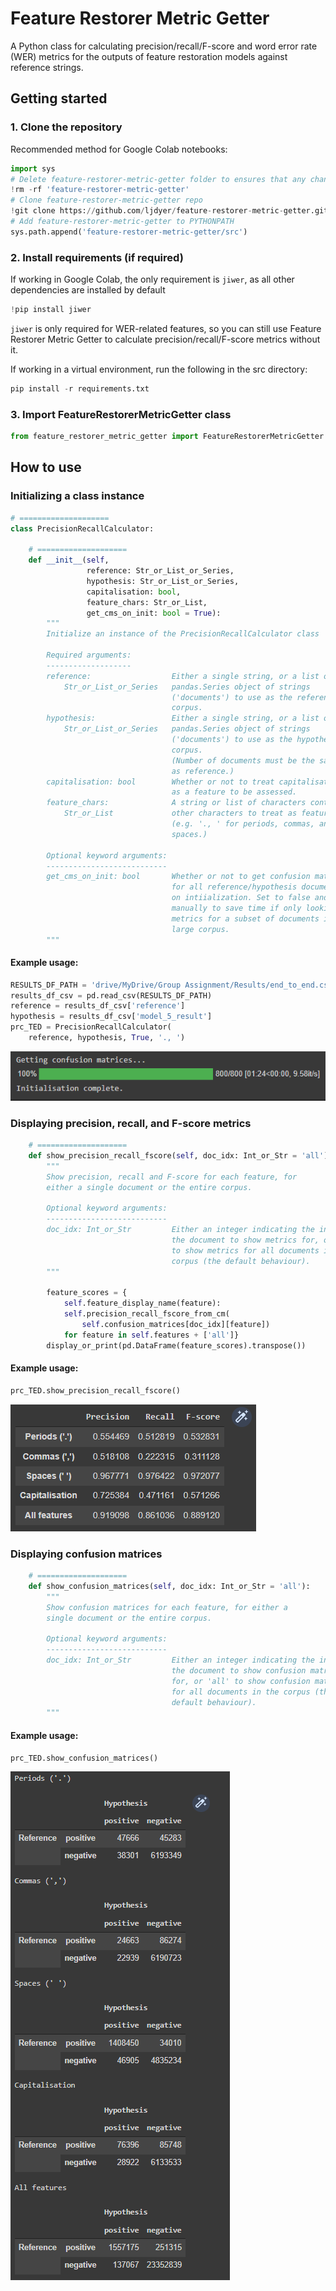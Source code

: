 # Feature Restorer Metric Getter

A Python class for calculating precision/recall/F-score and word error rate (WER) metrics for the outputs of feature restoration models against reference strings.

## Getting started

### 1. Clone the repository

Recommended method for Google Colab notebooks:

```python
import sys
# Delete feature-restorer-metric-getter folder to ensures that any changes to the repo are reflected
!rm -rf 'feature-restorer-metric-getter'
# Clone feature-restorer-metric-getter repo
!git clone https://github.com/ljdyer/feature-restorer-metric-getter.git
# Add feature-restorer-metric-getter to PYTHONPATH
sys.path.append('feature-restorer-metric-getter/src')
```

### 2. Install requirements (if required)

If working in Google Colab, the only requirement is `jiwer`, as all other dependencies are installed by default

```python
!pip install jiwer
```

`jiwer` is only required for WER-related features, so you can still use Feature Restorer Metric Getter to calculate precision/recall/F-score metrics without it.

If working in a virtual environment, run the following in the src directory:

```python
pip install -r requirements.txt
```

### 3. Import FeatureRestorerMetricGetter class

```python
from feature_restorer_metric_getter import FeatureRestorerMetricGetter
```

## How to use

### Initializing a class instance

```python
# ====================
class PrecisionRecallCalculator:

    # ====================
    def __init__(self,
                 reference: Str_or_List_or_Series,
                 hypothesis: Str_or_List_or_Series,
                 capitalisation: bool,
                 feature_chars: Str_or_List,
                 get_cms_on_init: bool = True):
        """
        Initialize an instance of the PrecisionRecallCalculator class

        Required arguments:
        -------------------
        reference:                  Either a single string, or a list or
            Str_or_List_or_Series   pandas.Series object of strings
                                    ('documents') to use as the reference
                                    corpus.
        hypothesis:                 Either a single string, or a list or
            Str_or_List_or_Series   pandas.Series object of strings
                                    ('documents') to use as the hypothesis
                                    corpus.
                                    (Number of documents must be the same
                                    as reference.)
        capitalisation: bool        Whether or not to treat capitalisation
                                    as a feature to be assessed.
        feature_chars:              A string or list of characters containing
            Str_or_List             other characters to treat as features
                                    (e.g. '., ' for periods, commas, and
                                    spaces.)

        Optional keyword arguments:
        ---------------------------
        get_cms_on_init: bool       Whether or not to get confusion matrices
                                    for all reference/hypothesis documents
                                    on intiialization. Set to false and access
                                    manually to save time if only looking at
                                    metrics for a subset of documents in a
                                    large corpus.
        """
```

#### Example usage:

```python
RESULTS_DF_PATH = 'drive/MyDrive/Group Assignment/Results/end_to_end.csv'
results_df_csv = pd.read_csv(RESULTS_DF_PATH)
reference = results_df_csv['reference']
hypothesis = results_df_csv['model_5_result']
prc_TED = PrecisionRecallCalculator(
    reference, hypothesis, True, '., ')
```

<img src="readme-img/init.PNG"></img>

### Displaying precision, recall, and F-score metrics

```python
    # ====================
    def show_precision_recall_fscore(self, doc_idx: Int_or_Str = 'all'):
        """
        Show precision, recall and F-score for each feature, for
        either a single document or the entire corpus.

        Optional keyword arguments:
        ---------------------------
        doc_idx: Int_or_Str         Either an integer indicating the index of
                                    the document to show metrics for, or 'all'
                                    to show metrics for all documents in the
                                    corpus (the default behaviour).
        """

        feature_scores = {
            self.feature_display_name(feature):
            self.precision_recall_fscore_from_cm(
                self.confusion_matrices[doc_idx][feature])
            for feature in self.features + ['all']}
        display_or_print(pd.DataFrame(feature_scores).transpose())
```

#### Example usage:

```python
prc_TED.show_precision_recall_fscore()
```

<img src="readme-img/metrics.PNG"></img>

### Displaying confusion matrices

```python
    # ====================
    def show_confusion_matrices(self, doc_idx: Int_or_Str = 'all'):
        """
        Show confusion matrices for each feature, for either a
        single document or the entire corpus.

        Optional keyword arguments:
        ---------------------------
        doc_idx: Int_or_Str         Either an integer indicating the index of
                                    the document to show confusion matrices
                                    for, or 'all' to show confusion matrices
                                    for all documents in the corpus (the
                                    default behaviour).
        """
```

#### Example usage:

```python
prc_TED.show_confusion_matrices()
```

<img src="readme-img/confusion_matrices.PNG"></img>